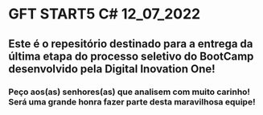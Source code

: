 # GFT START5 C# 12_07_2022

## Este é o repesitório destinado para a entrega da última etapa do processo seletivo do BootCamp desenvolvido pela Digital Inovation One!

### Peço aos(as) senhores(as) que analisem com muito carinho! Será uma grande honra fazer parte desta maravilhosa equipe!
